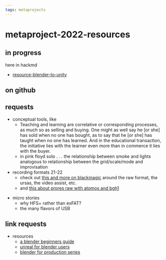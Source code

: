 ```yaml
---
tags: metaprojects
---
```


# metaproject-2022-resources

## in progress

here in hackmd

* [resource-blender-to-unity](/EwqjDtI-RD6qLWZ8NV5qRQ)



## on github

## requests


* conceptual tools, like
    * Teaching and learning are correlative or corresponding processes, as much so as selling and buying. One might as well say he [or she] has sold when no one has bought, as to say that he [or she] has taught when no one has learned. And in the educational transaction, the initiative lies with the learner even more than in commerce it lies with the buyer. 
    * in pink floyd solo . . . the relationship between smoke and lights analogous to relationship between the grid/scale/mode and improvisation
* recording formats 21-22
    * check out [this and more on blackmagic](https://www.blackmagicdesign.com/developer/product/camera) around the raw format, the ursas, the video assist, etc.
    * and [this about prores raw with atomos and bgh1](https://www.youtube.com/watch?v=xMgUY3HeCq4)
- micro stories
    - why HFS+ rather than exFAT?
    - the many flavors of USB


## link requests

* resources
    * [a blender beginners guide](https://www.youtube.com/watch?v=jnj2BL4chaQ&t=25s)
    * [unreal for blender users](https://www.youtube.com/watch?v=3jM_VLzRqlE)
    * [blender for production series](https://www.youtube.com/watch?v=8_o1MywoJhc)